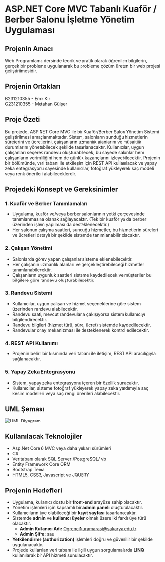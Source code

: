 # ASP.NET Core MVC Tabanlı Kuaför / Berber Salonu İşletme Yönetim Uygulaması

## Projenin Amacı
 Web Programlama dersinde teorik ve pratik olarak öğrenilen bilgilerin, gerçek bir probleme uygulanarak bu probleme çözüm üreten bir web projesi geliştirilmesidir.

## Projenin Ortakları
 B231210355    -    Emir Kır <br>
 G231210355    -    Metahan Gülşer

 ## Proje Özeti 

Bu projede, ASP.NET Core MVC ile bir Kuaför/Berber Salon Yönetim Sistemi geliştirilmesi amaçlanmaktadır. Sistem, salonların sunduğu hizmetlerin sürelerini ve ücretlerini, 
çalışanların uzmanlık alanlarını ve müsaitlik durumlarını yönetebilecek şekilde tasarlanacaktır. Kullanıcılar, uygun çalışanları seçerek randevu oluşturabilecek, 
bu sayede salonlar hem çalışanların verimliliğini hem de günlük kazançlarını izleyebilecektir. Projenin bir bölümünde, veri tabanı ile etkileşim için REST API kullanılacak 
ve yapay zeka entegrasyonu sayesinde kullanıcılar, fotoğraf yükleyerek saç modeli veya renk önerileri alabileceklerdir.

## Projedeki Konsept ve Gereksinimler

### 1. Kuaför ve Berber Tanımlamaları
- Uygulama, kuaför ve/veya berber salonlarının yetki çerçevesinde tanımlanmasına olanak sağlayacaktır. (Tek bir kuaför ya da berber üzerinden işlem yapılması da desteklenecektir.)
- Her salonun çalışma saatleri, sunduğu hizmetler, bu hizmetlerin süreleri ve ücretleri detaylı bir şekilde sistemde tanımlanabilir olacaktır.

### 2. Çalışan Yönetimi
- Salonlarda görev yapan çalışanlar sisteme eklenebilecektir.
- Her çalışanın uzmanlık alanları ve gerçekleştirebileceği hizmetler tanımlanabilecektir.
- Çalışanların uygunluk saatleri sisteme kaydedilecek ve müşteriler bu bilgilere göre randevu oluşturabilecektir.

### 3. Randevu Sistemi
- Kullanıcılar, uygun çalışan ve hizmet seçeneklerine göre sistem üzerinden randevu alabilecektir.
- Randevu saati, mevcut randevularla çakışıyorsa sistem kullanıcıyı bilgilendirecektir.
- Randevu bilgileri (hizmet türü, süre, ücret) sistemde kaydedilecektir.
- Randevular onay mekanizması ile desteklenerek kontrol edilecektir.

### 4. REST API Kullanımı
- Projenin belirli bir kısmında veri tabanı ile iletişim, REST API aracılığıyla sağlanacaktır.

### 5. Yapay Zeka Entegrasyonu
- Sistem, yapay zeka entegrasyonu içeren bir özellik sunacaktır.
- Kullanıcılar, sisteme fotoğraf yükleyerek yapay zeka yardımıyla saç kesim modelleri veya saç rengi önerileri alabilecektir.

## UML Şeması

![UML Diyagramı](https://github.com/Metehanglsr/Web-Programlama/blob/main/images/uml.jpg)

## Kullanılacak Teknolojiler

- Asp.Net Core 6 MVC  veya daha yukarı sürümleri 
- C# 
- Veritabanı olarak SQL Server /PostgreSQL/ vb 
- Entity Framework Core ORM 
- Bootstrap Tema 
- HTML5, CSS3, Javascript ve JQUERY

## Projenin Hedefleri

- Uygulama, kullanıcı dostu bir **front-end** arayüze sahip olacaktır.
- Yönetim işlemleri için kapsamlı bir **admin paneli** oluşturulacaktır.
- Kullanıcıların üye olabileceği bir **kayıt sayfası** tasarlanacaktır.
- Sistemde **admin** ve **kullanıcı üyeler** olmak üzere iki farklı üye türü olacaktır. <BR>
    -  **Admin Kullanıcı Adı:** OgrenciNuramarasi@sakarya.edu.tr <BR>
    -  **Admin Şifre:** sau 
- **Yetkilendirme (authorization)** işlemleri doğru ve güvenilir bir şekilde uygulanacaktır.
- Projede kullanılan veri tabanı ile ilgili uygun sorgulamalarda **LINQ** kullanılarak bir API hizmeti sunulacaktır.
